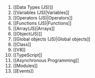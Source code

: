 1. [[Data Types (JS)]] 
2. [[Variables (JS)|Variables]]
3. [[Operators (JS)|Operators]]
4. [[Functions (JS)|Functions]]
5. [[Array(JS)|Arrays]]
6. [[Object(JS)]]
7. [[Global objects (JS)|Global objects]]
8. [[Class]]
9. [[V8]]
10. [[TypeScript]]
11. [[Asynchronous Programming]]
12. [[Modules]]
13. [[Events]]